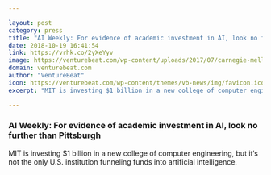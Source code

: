 ```yaml
---

layout: post
category: press
title: "AI Weekly: For evidence of academic investment in AI, look no further than Pittsburgh"
date: 2018-10-19 16:41:54
link: https://vrhk.co/2yXeYyv
image: https://venturebeat.com/wp-content/uploads/2017/07/carnegie-mellon.jpg?fit=1200%2C895&strip=all
domain: venturebeat.com
author: "VentureBeat"
icon: https://venturebeat.com/wp-content/themes/vb-news/img/favicon.ico
excerpt: "MIT is investing $1 billion in a new college of computer engineering, but it‘s not the only U.S. institution funneling funds into artificial intelligence."

---
```


### AI Weekly: For evidence of academic investment in AI, look no further than Pittsburgh

MIT is investing $1 billion in a new college of computer engineering, but it‘s not the only U.S. institution funneling funds into artificial intelligence.